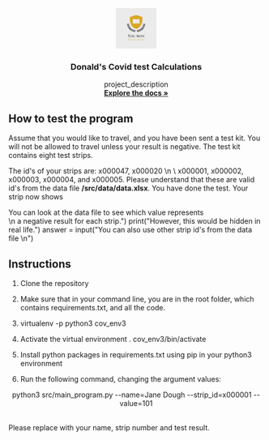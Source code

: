 <div id="top"></div>
<!--
*** Thanks for checking out my project
*** Dr Donald O. Besong
-->


<!-- PROJECT LOGO -->
<br />
<div align="center">
  <a href="http://github.com/Donald-Besong">
    <img src="src/data/images/logo.png" alt="Logo" width="80" height="80">
  </a>

<h3 align="center">Donald's Covid test Calculations</h3>

  <p align="center">
    project_description
    <br />
    <a href="http://github.com/Donald-Besong/Covid_Test"><strong>Explore the docs »</strong></a>
  </p>
</div>




## How to test the program
<p>
Assume that you would like to travel, and you have been sent a test kit. 
You will not be allowed to travel unless your result is
negative. The test kit contains eight test strips.
</p>
The id's of your strips are: x000047, x000020 \n \
x000001, x000002, x000003, x000004, and x000005. Please understand that
these are valid id's from the data file <b>/src/data/data.xlsx</b>. 
You have done the test. Your strip now shows 
           
           
You can look at the data file to see which value represents \
            \n a negative result for each strip.")
    print("However, this would be hidden in real life.")
    answer = input("You can also use other strip id's from the data file \n")

## Instructions

1. Clone the repository
2. Make sure that in your command line, you are in the root folder, which contains
   requirements.txt, and all the code.
3. virtualenv -p python3 cov_env3

4. Activate the virtual environment  . cov_env3/bin/activate

5. Install python packages in requirements.txt using pip in your python3
environment   
  

5. Run the following command, changing the argument values:
<p align="center"> python3 src/main_program.py --name=Jane Dough --strip_id=x000001 --value=101 </p>
<br>
Please replace with your name, strip number and test result.
